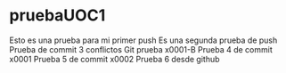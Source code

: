 # pruebaUOC1
Esto es una prueba para mi primer push
Es una segunda prueba de push
Prueba de commit 3 conflictos
Git prueba x0001-B
Prueba 4 de commit x0001
Prueba 5 de commit x0002
Prueba 6 desde github
